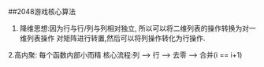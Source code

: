 ##2048游戏核心算法
1. 降维思想:因为行与行/列与列相对独立,
              所以可以将二维列表的操作转换为对一维列表操作
              对矩阵进行转置,然后可以将列操作转化为行操作.

2.高内聚:
        每个函数内部小而精
     核心流程:列 --> 行 --> 去零 --> 合并(i == i+1)